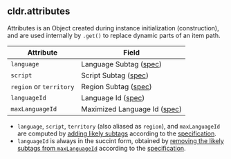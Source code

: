 ## cldr.attributes

Attributes is an Object created during instance initialization (construction), and are used internally by `.get()` to replace dynamic parts of an item path.

| Attribute | Field | 
| --- | --- |
| `language` | Language Subtag ([spec](http://www.unicode.org/reports/tr35/#Language_Locale_Field_Definitions)) | 
| `script` | Script Subtag ([spec](http://www.unicode.org/reports/tr35/#Language_Locale_Field_Definitions)) | 
| `region` or `territory` | Region Subtag ([spec](http://www.unicode.org/reports/tr35/#Language_Locale_Field_Definitions)) | 
| `languageId` | Language Id ([spec](http://www.unicode.org/reports/tr35/#Unicode_language_identifier)) | 
| `maxLanguageId` | Maximized Language Id ([spec](http://www.unicode.org/reports/tr35/#Likely_Subtags)) | 

- `language`, `script`, `territory` (also aliased as `region`), and `maxLanguageId` are computed by [adding likely subtags](./src/likely-subtags.js) according to the [specification](http://www.unicode.org/reports/tr35/#Likely_Subtags).
- `languageId` is always in the succint form, obtained by [removing the likely subtags from `maxLanguageId`](./src/remove-likely-subtags.js) according to the [specification](http://www.unicode.org/reports/tr35/#Likely_Subtags).

